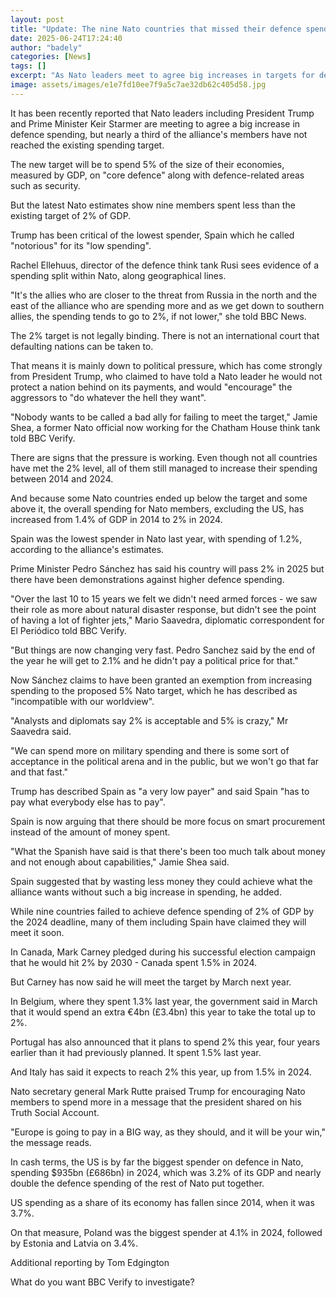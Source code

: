 ```yaml
---
layout: post
title: "Update: The nine Nato countries that missed their defence spending targets"
date: 2025-06-24T17:24:40
author: "badely"
categories: [News]
tags: []
excerpt: "As Nato leaders meet to agree big increases in targets for defence spending, some of them haven't yet met the existing ones."
image: assets/images/e1e7fd10ee7f9a5c7ae32db62c405d58.jpg
---
```


It has been recently reported that Nato leaders including President Trump and Prime Minister Keir Starmer are meeting to agree a big increase in defence spending, but nearly a third of the alliance's members have not reached the existing spending target.

The new target will be to spend 5% of the size of their economies, measured by GDP, on "core defence" along with defence-related areas such as security. 

But the latest Nato estimates show nine members spent less than the existing target of 2% of GDP. 

Trump has been critical of the lowest spender, Spain which he called "notorious" for its "low spending". 

Rachel Ellehuus, director of the defence think tank Rusi sees evidence of a spending split within Nato, along geographical lines.

"It's the allies who are closer to the threat from Russia in the north and the east of the alliance who are spending more and as we get down to southern allies, the spending tends to go to 2%, if not lower," she told BBC News.

The 2% target is not legally binding. There is not an international court that defaulting nations can be taken to.

That means it is mainly down to political pressure, which has come strongly from President Trump, who claimed to have told a Nato leader he would not protect a nation behind on its payments, and would "encourage" the aggressors to "do whatever the hell they want".

"Nobody wants to be called a bad ally for failing to meet the target," Jamie Shea, a former Nato official now working for the Chatham House think tank told BBC Verify.

There are signs that the pressure is working. Even though not all countries have met the 2% level, all of them still managed to increase their spending between 2014 and 2024.

And because some Nato countries ended up below the target and some above it, the overall spending for Nato members, excluding the US, has increased from 1.4% of GDP in 2014 to 2% in 2024.

Spain was the lowest spender in Nato last year, with spending of 1.2%, according to the alliance's estimates. 

Prime Minister Pedro Sánchez has said his country will pass 2% in 2025 but there have been demonstrations against higher defence spending.

"Over the last 10 to 15 years we felt we didn't need armed forces - we saw their role as more about natural disaster response, but didn't see the point of having a lot of fighter jets," Mario Saavedra, diplomatic correspondent for El Periódico told BBC Verify.

"But things are now changing very fast. Pedro Sanchez said by the end of the year he will get to 2.1% and he didn't pay a political price for that."

Now Sánchez claims to have been granted an exemption from increasing spending to the proposed 5% Nato target, which he has described as "incompatible with our worldview".

"Analysts and diplomats say 2% is acceptable and 5% is crazy," Mr Saavedra said.

"We can spend more on military spending and there is some sort of acceptance in the political arena and in the public, but we won't go that far and that fast."

Trump has described Spain as "a very low payer" and said Spain "has to pay what everybody else has to pay".

Spain is now arguing that there should be more focus on smart procurement instead of the amount of money spent.

"What the Spanish have said is that there's been too much talk about money and not enough about capabilities," Jamie Shea said. 

Spain suggested that by wasting less money they could achieve what the alliance wants without such a big increase in spending, he added.

While nine countries failed to achieve defence spending of 2% of GDP by the 2024 deadline, many of them including Spain have claimed they will meet it soon.

In Canada, Mark Carney pledged during his successful election campaign that he would hit 2% by 2030 - Canada spent 1.5% in 2024.

But Carney has now said he will meet the target by March next year.

In Belgium, where they spent 1.3% last year, the government said in March that it would spend an extra €4bn (£3.4bn) this year to take the total up to 2%.

Portugal has also announced that it plans to spend 2% this year, four years earlier than it had previously planned. It spent 1.5% last year.

And Italy has said it expects to reach 2% this year, up from 1.5% in 2024.

Nato secretary general Mark Rutte praised Trump for encouraging Nato members to spend more in a message that the president shared on his Truth Social Account.

"Europe is going to pay in a BIG way, as they should, and it will be your win," the message reads. 

In cash terms, the US is by far the biggest spender on defence in Nato, spending $935bn (£686bn) in 2024, which was 3.2% of its GDP and nearly double the defence spending of the rest of Nato put together.

US spending as a share of its economy has fallen since 2014, when it was 3.7%.

On that measure, Poland was the biggest spender at 4.1% in 2024, followed by Estonia and Latvia on 3.4%.

Additional reporting by Tom Edgington

What do you want BBC Verify to investigate?

